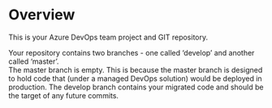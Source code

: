 # Overview
This is your Azure DevOps team project and GIT repository.

Your repository contains two branches - one called ‘develop’ and another called ‘master’.  
The master branch is empty. This is because the master branch is designed to hold code that (under a managed DevOps solution) would be deployed in production.
The develop branch contains your migrated code and should be the target of any future commits.
